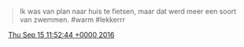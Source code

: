 > Ik was van plan naar huis te fietsen, maar dat werd meer een soort van zwemmen\. \#warm \#lekkerrr

<img src="../../media/tweet.ico" width="12" /> [Thu Sep 15 11:52:44 +0000 2016](https://twitter.com/DromerDenker/status/776388275342835712)
